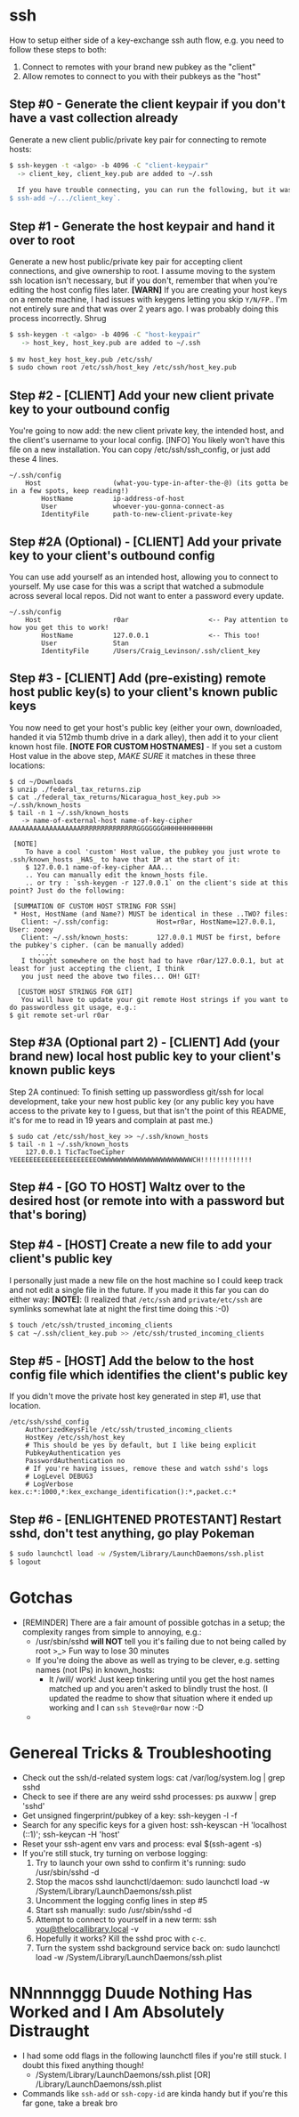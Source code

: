 # ssh
How to setup either side of a key-exchange ssh auth flow, e.g. you need to follow these steps to both:
  1. Connect to remotes with your brand new pubkey as the "client" 
  2. Allow remotes to connect to you with their pubkeys as the "host"

## Step #0 - Generate the client keypair if you don't have a vast collection already
Generate a new client public/private key pair for connecting to remote hosts:
```zsh
$ ssh-keygen -t <algo> -b 4096 -C "client-keypair"
  -> client_key, client_key.pub are added to ~/.ssh
  
  If you have trouble connecting, you can run the following, but it wasn't necessary for me:
$ ssh-add ~/.../client_key`.
```

## Step #1 - Generate the host keypair and hand it over to root
Generate a new host public/private key pair for accepting client connections, and give ownership to root. I assume moving to the system ssh location isn't necessary, but if you don't, remember that when you're editing the host config files later.
    **[WARN]**
    If you are creating your host keys on a remote machine, I had issues with keygens letting you skip `Y/N/FP`..
    I'm not entirely sure and that was over 2 years ago. I was probably doing this process incorrectly. Shrug

```zsh
$ ssh-keygen -t <algo> -b 4096 -C "host-keypair"
   -> host_key, host_key.pub are added to ~/.ssh
   
$ mv host_key host_key.pub /etc/ssh/
$ sudo chown root /etc/ssh/host_key /etc/ssh/host_key.pub
```

## Step #2 - [CLIENT] Add your new client private key to your outbound config
You're going to now add: the new client private key, the intended host, and the client's username to your local config.
    [INFO]
    You likely won't have this file on a new installation. You can copy /etc/ssh/ssh_config, or just add these 4 lines.
```
~/.ssh/config
    Host                  (what-you-type-in-after-the-@) (its gotta be in a few spots, keep reading!)
        HostName          ip-address-of-host
        User              whoever-you-gonna-connect-as
        IdentityFile      path-to-new-client-private-key
```

## Step #2A (Optional) - [CLIENT] Add your private key to your client's outbound config
You can use add yourself as an intended host, allowing you to connect to yourself. My use case for this was a script that watched a submodule across several local repos. Did not want to enter a password every update.
```
~/.ssh/config
    Host                  r0ar                    <-- Pay attention to how you get this to work!
        HostName          127.0.0.1               <-- This too!
        User              Stan
        IdentityFile      /Users/Craig_Levinson/.ssh/client_key
```

## Step #3 - [CLIENT] Add (pre-existing) remote host public key(s) to your client's known public keys
You now need to get your host's public key (either your own, downloaded, handed it via 512mb thumb drive in a dark alley), then add it to your client known host file.
**[NOTE FOR CUSTOM HOSTNAMES]**
    - If you set a custom Host value in the above step, _MAKE SURE_ it matches in these three locations:

```
$ cd ~/Downloads
$ unzip ./federal_tax_returns.zip
$ cat ./federal_tax_returns/Nicaragua_host_key.pub >> ~/.ssh/known_hosts
$ tail -n 1 ~/.ssh/known_hosts
   -> name-of-external-host name-of-key-cipher AAAAAAAAAAAAAAAAAARRRRRRRRRRRRRRGGGGGGGHHHHHHHHHHHH

 [NOTE]
    To have a cool 'custom' Host value, the pubkey you just wrote to .ssh/known_hosts _HAS_ to have that IP at the start of it:
    $ 127.0.0.1 name-of-key-cipher AAA...
    .. You can manually edit the known_hosts file.
    .. or try : `ssh-keygen -r 127.0.0.1` on the client's side at this point? Just do the following:

 [SUMMATION OF CUSTOM HOST STRING FOR SSH]
 * Host, HostName (and Name?) MUST be identical in these ..TWO? files:
   Client: ~/.ssh/config:            Host=r0ar, HostName=127.0.0.1,   User: zooey
   Client: ~/.ssh/known_hosts:       127.0.0.1 MUST be first, before the pubkey's cipher. (can be manually added)
       ....
   I thought somewhere on the host had to have r0ar/127.0.0.1, but at least for just accepting the client, I think
   you just need the above two files... OH! GIT!

  [CUSTOM HOST STRINGS FOR GIT]
   You will have to update your git remote Host strings if you want to do passwordless git usage, e.g.:
$ git remote set-url r0ar 
```

## Step #3A (Optional part 2) - [CLIENT] Add (your brand new) local host public key to your client's known public keys
Step 2A continued: To finish setting up passwordless git/ssh for local development, take your new host public key (or any public key you have access to the private key to I guess, but that isn't the point of this README, it's for me to read in 19 years and complain at past me.)
```
$ sudo cat /etc/ssh/host_key >> ~/.ssh/known_hosts
$ tail -n 1 ~/.ssh/known_hosts
    127.0.0.1 TicTacToeCipher YEEEEEEEEEEEEEEEEEEEEEOWWWWWWWWWWWWWWWWWWWWWWWCH!!!!!!!!!!!!!
```


## Step #4 - [GO TO HOST] Waltz over to the desired host (or remote into with a password but that's boring)


## Step #4 - [HOST] Create a new file to add your client's public key
I personally just made a new file on the host machine so I could keep track and not edit a single file in the future. If you made it this far you can do either way:
**[NOTE]**: (I realized that `/etc/ssh` and `private/etc/ssh` are symlinks somewhat late at night the first time doing this :-0)

```bash
$ touch /etc/ssh/trusted_incoming_clients
$ cat ~/.ssh/client_key.pub >> /etc/ssh/trusted_incoming_clients
```

## Step #5 - [HOST] Add the below to the host config file which identifies the client's public key
If you didn't move the private host key generated in step #1, use that location.
```
/etc/ssh/sshd_config
    AuthorizedKeysFile /etc/ssh/trusted_incoming_clients
    HostKey /etc/ssh/host_key
    # This should be yes by default, but I like being explicit
    PubkeyAuthentication yes
    PasswordAuthentication no
    # If you're having issues, remove these and watch sshd's logs
    # LogLevel DEBUG3
    # LogVerbose kex.c:*:1000,*:kex_exchange_identification():*,packet.c:*
```

## Step #6 - [ENLIGHTENED PROTESTANT] Restart sshd, don't test anything, go play Pokeman
```bash
$ sudo launchctl load -w /System/Library/LaunchDaemons/ssh.plist
$ logout
```

# Gotchas
* [REMINDER] There are a fair amount of possible gotchas in a setup; the complexity ranges from simple to annoying, e.g.:
  - /usr/sbin/sshd **will NOT** tell you it's failing due to not being called by root >_> Fun way to lose 30 minutes
  - If you're doing the above as well as trying to be clever, e.g. setting names (not IPs) in known_hosts:
    - It /will/ work! Just keep tinkering until you get the host names matched up and you aren't asked to blindly trust the host.
      (I updated the readme to show that situation where it ended up working and I can `ssh Steve@r0ar` now :-D
  -
  
  

# Genereal Tricks & Troubleshooting
* Check out the ssh/d-related system logs:                        cat /var/log/system.log | grep sshd
* Check to see if there are any weird sshd processes:             ps auxww | grep 'sshd'
* Get unsigned fingerprint/pubkey of a key:                       ssh-keygen -l -f <pubkey>
* Search for any specific keys for a given host:                  ssh-keyscan -H 'localhost (::1)'; ssh-keycan -H 'host'
* Reset your ssh-agent env vars and process:                      eval $(ssh-agent -s)
* If you're still stuck, try turning on verbose logging:
	1. Try to launch your own sshd to confirm it's running:       sudo /usr/sbin/sshd -d
	2. Stop the macos sshd launchctl/daemon:                      sudo launchctl load -w /System/Library/LaunchDaemons/ssh.plist
    3. Uncomment the logging config lines in step #5
	4. Start ssh manually:                                        sudo /usr/sbin/sshd -d
    5. Attempt to connect to yourself in a new term:              ssh you@thelocallibrary.local -v
	6. Hopefully it works? Kill the sshd proc with `c-c`.
    7. Turn the system sshd background service back on:           sudo launchctl load -w /System/Library/LaunchDaemons/ssh.plist

# NNnnnnggg Duude Nothing Has Worked and I Am Absolutely Distraught
* I had some odd flags in the following launchctl files if you're still stuck. I doubt this fixed anything though!
  * /System/Library/LaunchDaemons/ssh.plist [OR] /Library/LaunchDaemons/ssh.plist
* Commands like `ssh-add` or `ssh-copy-id` are kinda handy but if you're this far gone, take a break bro
